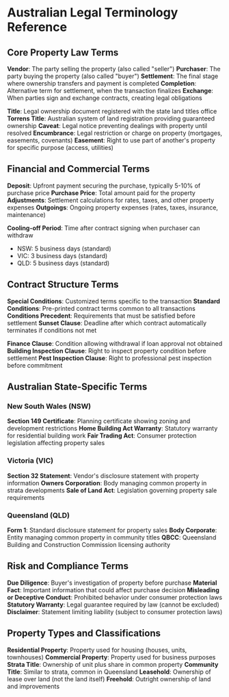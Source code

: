 # Australian Legal Terminology Reference

## Core Property Law Terms

**Vendor**: The party selling the property (also called "seller")
**Purchaser**: The party buying the property (also called "buyer")
**Settlement**: The final stage where ownership transfers and payment is completed
**Completion**: Alternative term for settlement, when the transaction finalizes
**Exchange**: When parties sign and exchange contracts, creating legal obligations

**Title**: Legal ownership document registered with the state land titles office
**Torrens Title**: Australian system of land registration providing guaranteed ownership
**Caveat**: Legal notice preventing dealings with property until resolved
**Encumbrance**: Legal restriction or charge on property (mortgages, easements, covenants)
**Easement**: Right to use part of another's property for specific purpose (access, utilities)

## Financial and Commercial Terms

**Deposit**: Upfront payment securing the purchase, typically 5-10% of purchase price
**Purchase Price**: Total amount paid for the property
**Adjustments**: Settlement calculations for rates, taxes, and other property expenses
**Outgoings**: Ongoing property expenses (rates, taxes, insurance, maintenance)

**Cooling-off Period**: Time after contract signing when purchaser can withdraw
- NSW: 5 business days (standard)
- VIC: 3 business days (standard)  
- QLD: 5 business days (standard)

## Contract Structure Terms

**Special Conditions**: Customized terms specific to the transaction
**Standard Conditions**: Pre-printed contract terms common to all transactions
**Conditions Precedent**: Requirements that must be satisfied before settlement
**Sunset Clause**: Deadline after which contract automatically terminates if conditions not met

**Finance Clause**: Condition allowing withdrawal if loan approval not obtained
**Building Inspection Clause**: Right to inspect property condition before settlement
**Pest Inspection Clause**: Right to professional pest inspection before commitment

## Australian State-Specific Terms

### New South Wales (NSW)
**Section 149 Certificate**: Planning certificate showing zoning and development restrictions
**Home Building Act Warranty**: Statutory warranty for residential building work
**Fair Trading Act**: Consumer protection legislation affecting property sales

### Victoria (VIC)
**Section 32 Statement**: Vendor's disclosure statement with property information
**Owners Corporation**: Body managing common property in strata developments
**Sale of Land Act**: Legislation governing property sale requirements

### Queensland (QLD)
**Form 1**: Standard disclosure statement for property sales
**Body Corporate**: Entity managing common property in community titles
**QBCC**: Queensland Building and Construction Commission licensing authority

## Risk and Compliance Terms

**Due Diligence**: Buyer's investigation of property before purchase
**Material Fact**: Important information that could affect purchase decision
**Misleading or Deceptive Conduct**: Prohibited behavior under consumer protection laws
**Statutory Warranty**: Legal guarantee required by law (cannot be excluded)
**Disclaimer**: Statement limiting liability (subject to consumer protection laws)

## Property Types and Classifications

**Residential Property**: Property used for housing (houses, units, townhouses)
**Commercial Property**: Property used for business purposes
**Strata Title**: Ownership of unit plus share in common property
**Community Title**: Similar to strata, common in Queensland
**Leasehold**: Ownership of lease over land (not the land itself)
**Freehold**: Outright ownership of land and improvements